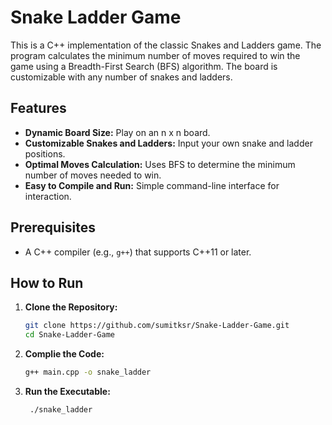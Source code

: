 # Snake Ladder Game

This is a C++ implementation of the classic Snakes and Ladders game. The program calculates the minimum number of moves required to win the game using a Breadth-First Search (BFS) algorithm. The board is customizable with any number of snakes and ladders.

## Features

- **Dynamic Board Size:** Play on an n x n board.
- **Customizable Snakes and Ladders:** Input your own snake and ladder positions.
- **Optimal Moves Calculation:** Uses BFS to determine the minimum number of moves needed to win.
- **Easy to Compile and Run:** Simple command-line interface for interaction.

## Prerequisites

- A C++ compiler (e.g., `g++`) that supports C++11 or later.

## How to Run

1. **Clone the Repository:**

   ```bash
   git clone https://github.com/sumitksr/Snake-Ladder-Game.git
   cd Snake-Ladder-Game
2. **Complie the Code:**
    ```bash
    g++ main.cpp -o snake_ladder
3. **Run the Executable:**
   ```bash
    ./snake_ladder



